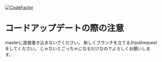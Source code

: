 [![CodeFactor](https://www.codefactor.io/repository/github/aic-6301/aicybot/badge/master)](https://www.codefactor.io/repository/github/aic-6301/aicybot/overview/master)

# コードアップデートの際の注意
masterに直接書き込まないでください。
新しくブランチを立てるかpullrequestをしてください。
じゃないとごっちゃになるだけなのでよろしくお願いします。

